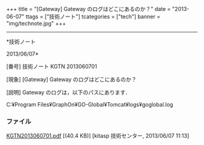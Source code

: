 ﻿+++
title = "[Gateway] Gateway のログはどこにあるのか？"
date = "2013-06-07"
ttags = ["技術ノート"]
tcategories = ["tech"]
banner = "img/technote.jpg"
+++

-----------------------------------------------------------------------------------------------------------------------------

*技術ノート

2013/06/07*


[番号]
技術ノート KGTN 2013060701

[現象]
[Gateway] Gateway のログはどこにあるのか？

[説明]
Gateway のログは，以下のパスにあります．

C:¥Program Files¥GraphOn¥GO-Global¥Tomcat¥logs¥goglobal.log


### ファイル

 
 


[KGTN2013060701.pdf](http://techreport.kitasp.net/attachments/download/1334/KGTN2013060701.pdf)
 [(40.4 KB)] [kitasp 技術センター, 2013/06/07
11:13]


 


 

